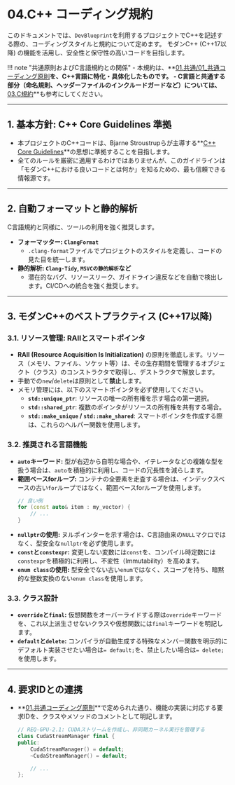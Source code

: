 # 04.C++ コーディング規約

このドキュメントでは、`DevBlueprint`を利用するプロジェクトでC++を記述する際の、コーディングスタイルと規約について定めます。
モダンC++ (C++17以降) の機能を活用し、安全性と保守性の高いコードを目指します。

!!! note "共通原則およびC言語規約との関係"
    - 本規約は、**[01.共通/01_共通コーディング原則](../../01_共通/01_共通コーディング原則.md)**を、C++言語に特化・具体化したものです。
    - C言語と共通する部分（命名規則、ヘッダーファイルのインクルードガードなど）については、**[03.C規約](./03_C規約.md)**も参考にしてください。

---

## 1. 基本方針: C++ Core Guidelines 準拠

*   本プロジェクトのC++コードは、Bjarne Stroustrupらが主導する**[C++ Core Guidelines](https://isocpp.github.io/CppCoreGuidelines/CppCoreGuidelines)**の思想に準拠することを目指します。
*   全てのルールを厳密に適用するわけではありませんが、このガイドラインは「モダンC++における良いコードとは何か」を知るための、最も信頼できる情報源です。

---

## 2. 自動フォーマットと静的解析

C言語規約と同様に、ツールの利用を強く推奨します。

*   **フォーマッター: `ClangFormat`**
    *   `.clang-format`ファイルでプロジェクトのスタイルを定義し、コードの見た目を統一します。
*   **静的解析: `Clang-Tidy`, `MSVCの静的解析`など**
    *   潜在的なバグ、リソースリーク、ガイドライン違反などを自動で検出します。CI/CDへの統合を強く推奨します。

---

## 3. モダンC++のベストプラクティス (C++17以降)

### 3.1. リソース管理: RAIIとスマートポインタ
*   **RAII (Resource Acquisition Is Initialization)** の原則を徹底します。リソース（メモリ、ファイル、ソケット等）は、その生存期間を管理するオブジェクト（クラス）のコンストラクタで取得し、デストラクタで解放します。
*   手動での`new`/`delete`は原則として**禁止**します。
*   メモリ管理には、以下のスマートポインタを必ず使用してください。
    *   **`std::unique_ptr`**: リソースの唯一の所有権を示す場合の第一選択。
    *   **`std::shared_ptr`**: 複数のポインタがリソースの所有権を共有する場合。
    *   **`std::make_unique` / `std::make_shared`**: スマートポインタを作成する際は、これらのヘルパー関数を使用します。

### 3.2. 推奨される言語機能
*   **`auto`キーワード:** 型が右辺から自明な場合や、イテレータなどの複雑な型を扱う場合は、`auto`を積極的に利用し、コードの冗長性を減らします。
*   **範囲ベースforループ:** コンテナの全要素を走査する場合は、インデックスベースの古い`for`ループではなく、範囲ベースforループを使用します。
    ```cpp
    // 良い例
    for (const auto& item : my_vector) {
        // ...
    }
    ```
*   **`nullptr`の使用:** ヌルポインターを示す場合は、C言語由来の`NULL`マクロではなく、型安全な`nullptr`を必ず使用します。
*   **`const`と`constexpr`:** 変更しない変数には`const`を、コンパイル時定数には`constexpr`を積極的に利用し、不変性（Immutability）を高めます。
*   **`enum class`の使用:** 型安全でない古い`enum`ではなく、スコープを持ち、暗黙的な整数変換のない`enum class`を使用します。

### 3.3. クラス設計
*   **`override`と`final`:** 仮想関数をオーバーライドする際は`override`キーワードを、これ以上派生させないクラスや仮想関数には`final`キーワードを明記します。
*   **`default`と`delete`:** コンパイラが自動生成する特殊なメンバー関数を明示的にデフォルト実装させたい場合は`= default;`を、禁止したい場合は`= delete;`を使用します。

---

## 4. 要求IDとの連携

*   **[01.共通コーディング原則](../../01_共通/01_共通コーディング原則.md)**で定められた通り、機能の実装に対応する要求IDを、クラスやメソッドのコメントとして明記します。

    ```cpp
    // REQ-GPU-2.1: CUDAストリームを作成し、非同期カーネル実行を管理する
    class CudaStreamManager final {
    public:
        CudaStreamManager() = default;
        ~CudaStreamManager() = default;

        // ...
    };
    ```

    